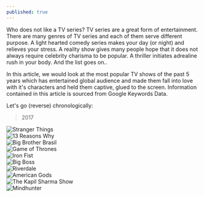 ```yaml
---
published: true
---
```

Who does not like a TV series? TV series are a great form of entertainment. There are many genres of TV series and each of them serve different purpose. A light hearted comedy series makes your day (or night) and relieves your stress. A reality show gives many people hope that it does not always require celebrity charisma to be popular. A thriller initiates adrealine rush in your body. And the list goes on.. 

In this article, we would look at the most popular TV shows of the past 5 years which has entertained global audience and made them fall into love with it's characters and held them captive, glued to the screen. Information contained in this article is sourced from Google Keywords Data.

Let's go (reverse) chronologically:

> 2017

<div class="carousel" data-flickity='{ "wrapAround": true }'>
  <div class="carousel-cell">
  <img src="https://upload.wikimedia.org/wikipedia/commons/thumb/3/38/Stranger_Things_logo.png/250px-Stranger_Things_logo.png" alt="Stranger Things" /></div>
  <div class="carousel-cell">
  <img src="https://upload.wikimedia.org/wikipedia/en/thumb/7/73/Netflix%27s_13_Reasons_Why_title_screen.png/250px-Netflix%27s_13_Reasons_Why_title_screen.png" alt="13 Reasons Why" /> </div>
  <div class="carousel-cell">
  <img src="https://upload.wikimedia.org/wikipedia/en/thumb/0/03/Big_Brother_Brasil_logo_4.jpg/250px-Big_Brother_Brasil_logo_4.jpg" alt="Big Brother Brasil" /></div>
  <div class="carousel-cell">
  <img src="https://upload.wikimedia.org/wikipedia/en/thumb/d/d8/Game_of_Thrones_title_card.jpg/250px-Game_of_Thrones_title_card.jpg" alt="Game of Thrones" /> </div>
  <div class="carousel-cell">
  <img src="https://upload.wikimedia.org/wikipedia/en/thumb/d/df/Iron_Fist_Netflix.png/250px-Iron_Fist_Netflix.png" alt="Iron Fist" /> </div>
  <div class="carousel-cell">
  <img src="https://resize.indiatvnews.com/en/centered/oldbucket/715_431/entertainmentbollywood/IndiaTvf70f37_bigg_boss.jpg" alt="Big Boss" /></div>
  <div class="carousel-cell">
  <img src="https://upload.wikimedia.org/wikipedia/en/thumb/9/98/Riverdale.png/250px-Riverdale.png" alt="Riverdale" /></div>
    <div class="carousel-cell">
  <img src="https://upload.wikimedia.org/wikipedia/en/thumb/8/8f/American_Gods_logo.png/250px-American_Gods_logo.png" alt="American Gods" /></div>
      <div class="carousel-cell">
  <img src="https://upload.wikimedia.org/wikipedia/en/8/89/The_Kapil_Sharma_Show.png" alt="The Kapil Sharma Show" /></div>
        <div class="carousel-cell">
  <img src="https://upload.wikimedia.org/wikipedia/commons/thumb/3/30/Mindhunter_Logo.svg/250px-Mindhunter_Logo.svg.png" alt="Mindhunter" /></div>
</div>
